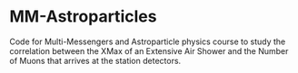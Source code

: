 # MM-Astroparticles

Code for Multi-Messengers and Astroparticle physics course to study the correlation between the XMax of an Extensive Air Shower and the Number of Muons that arrives at the station detectors.